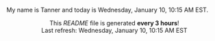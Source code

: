 My name is Tanner and today is Wednesday, January 10, 10:15 AM EST.

<p align="center">This <i>README</i> file is generated <b>every 3 hours</b>!</br>Last refresh: Wednesday, January 10, 10:15 AM EST<br /></p>
